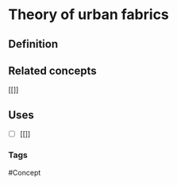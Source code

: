 # Theory of urban fabrics
## Definition

## Related concepts
[[]]

## Uses
- [ ] [[]]
### Tags
#Concept 